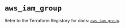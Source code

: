 # `aws_iam_group`

Refer to the Terraform Registory for docs: [`aws_iam_group`](https://registry.terraform.io/providers/hashicorp/aws/3.76.1/docs/resources/iam_group).
